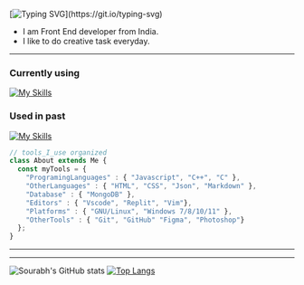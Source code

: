 [![Typing SVG](https://readme-typing-svg.demolab.com?font=Fira+Code&size=30&duration=3000&center=true&vCenter=true&multiline=true&width=900&height=100&lines=Hui+Hui%F0%9F%91%8B%2C+beautiful%F0%9F%91%8Cpeople%F0%9F%A4%BC;This+is%F0%9F%91%89%3CSourabh_Nerlekar%F0%9F%91%A8%E2%80%8D%F0%9F%92%BB%3E+here%F0%9F%A4%98...)](https://git.io/typing-svg)
 - I am Front End developer from India.
 - I like to do creative task everyday.
---
### Currently using
[![My Skills](https://skillicons.dev/icons?i=react,js,css,html,svg,mongodb,git,github,linux,vscode,webpack,stackoverflow,codepen,tailwind,bootstrap,regex,md,discord,figma,linkedin)](https://skillicons.dev)
### Used in past
[![My Skills](https://skillicons.dev/icons?i=c,cpp,arduino,wordpress,ps)](https://skillicons.dev)

```javascript
// tools_I_use organized
class About extends Me { 
  const myTools = {  
    "ProgramingLanguages" : { "Javascript", "C++", "C" },
    "OtherLanguages" : { "HTML", "CSS", "Json", "Markdown" },
    "Database" : { "MongoDB" },
    "Editors" : { "Vscode", "Replit", "Vim"},
    "Platforms" : { "GNU/Linux", "Windows 7/8/10/11" },
    "OtherTools" : { "Git", "GitHub" "Figma", "Photoshop"}
  };
}
```
---
<!-- <div align="center">
	<code><img height="50" src="https://user-images.githubusercontent.com/25181517/192108372-f71d70ac-7ae6-4c0d-8395-51d8870c2ef0.png" alt="Git" title="Git" /></code>
	<code><img height="50" src="https://user-images.githubusercontent.com/25181517/192108374-8da61ba1-99ec-41d7-80b8-fb2f7c0a4948.png" alt="GitHub" title="GitHub" /></code>
	<code><img height="50" src="https://user-images.githubusercontent.com/25181517/192108891-d86b6220-e232-423a-bf5f-90903e6887c3.png" alt="Visual Studio Code" title="Visual Studio Code" /></code>
	<code><img height="50" src="https://user-images.githubusercontent.com/25181517/192158954-f88b5814-d510-4564-b285-dff7d6400dad.png" alt="HTML" title="HTML" /></code>
	<code><img height="50" src="https://user-images.githubusercontent.com/25181517/183898674-75a4a1b1-f960-4ea9-abcb-637170a00a75.png" alt="CSS" title="CSS" /></code>
	<code><img height="50" src="https://user-images.githubusercontent.com/25181517/117447155-6a868a00-af3d-11eb-9cfe-245df15c9f3f.png" alt="JavaScript" title="JavaScript" /></code>
	<code><img height="50" src="https://user-images.githubusercontent.com/25181517/183897015-94a058a6-b86e-4e42-a37f-bf92061753e5.png" alt="React" title="React" /></code>
	<code><img height="50" src="https://user-images.githubusercontent.com/25181517/187955008-981340e6-b4cc-441b-80cf-7a5e94d29e7e.png" alt="webpack" title="webpack" /></code>
	<code><img height="50" src="https://user-images.githubusercontent.com/25181517/182884177-d48a8579-2cd0-447a-b9a6-ffc7cb02560e.png" alt="mongoDB" title="mongoDB" /></code>
	<code><img height="50" src="https://user-images.githubusercontent.com/25181517/186884153-99edc188-e4aa-4c84-91b0-e2df260ebc33.png" alt="Ubuntu" title="Ubuntu" /></code>
</div> -->
---
<!-- [![Contribution Stats](https://github-contribution-stats.vercel.app/api/?username=GitSourabh7)](https://github.com/GitSourabh7/github-contribution-stats/) -->
![Sourabh's GitHub stats](https://github-readme-stats.vercel.app/api?username=GitSourabh7&theme=default&show_icons=true)
[![Top Langs](https://github-readme-stats.vercel.app/api/top-langs/?username=GitSourabh7&langs_count=8)](https://github.com/GitSourabh7/github-readme-stats)
